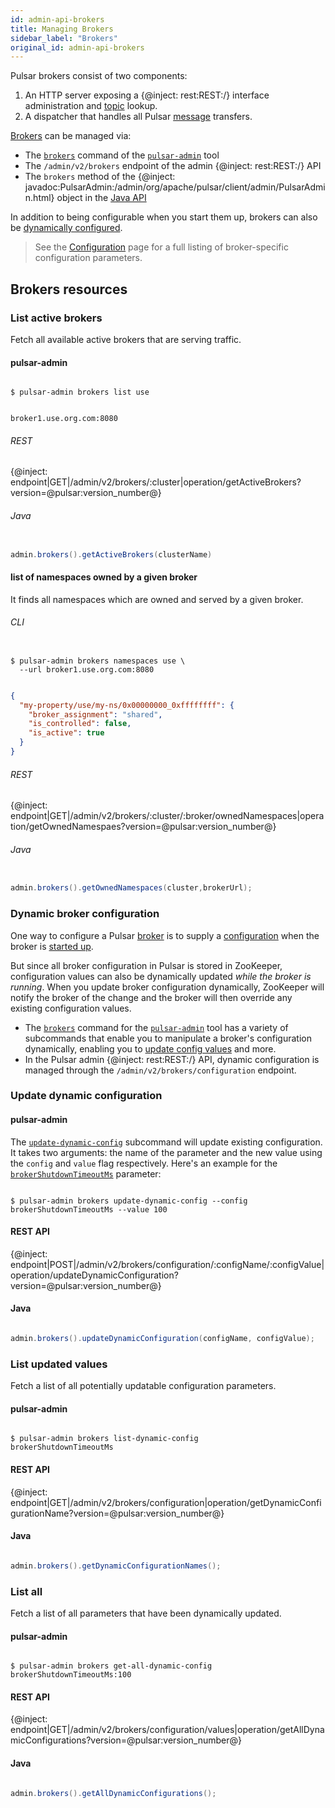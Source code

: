 ```yaml
---
id: admin-api-brokers
title: Managing Brokers
sidebar_label: "Brokers"
original_id: admin-api-brokers
---
```


Pulsar brokers consist of two components:

1. An HTTP server exposing a {@inject: rest:REST:/} interface administration and [topic](reference-terminology.md#topic) lookup.
2. A dispatcher that handles all Pulsar [message](reference-terminology.md#message) transfers.

[Brokers](reference-terminology.md#broker) can be managed via:

* The [`brokers`](reference-pulsar-admin.md#brokers) command of the [`pulsar-admin`](reference-pulsar-admin.md) tool
* The `/admin/v2/brokers` endpoint of the admin {@inject: rest:REST:/} API
* The `brokers` method of the {@inject: javadoc:PulsarAdmin:/admin/org/apache/pulsar/client/admin/PulsarAdmin.html} object in the [Java API](client-libraries-java.md)

In addition to being configurable when you start them up, brokers can also be [dynamically configured](#dynamic-broker-configuration).

> See the [Configuration](reference-configuration.md#broker) page for a full listing of broker-specific configuration parameters.

## Brokers resources

### List active brokers

Fetch all available active brokers that are serving traffic.

#### pulsar-admin

```shell

$ pulsar-admin brokers list use

```

```

broker1.use.org.com:8080

```

###### REST

{@inject: endpoint|GET|/admin/v2/brokers/:cluster|operation/getActiveBrokers?version=@pulsar:version_number@}

###### Java

```java

admin.brokers().getActiveBrokers(clusterName)

```

#### list of namespaces owned by a given broker

It finds all namespaces which are owned and served by a given broker.

###### CLI

```shell

$ pulsar-admin brokers namespaces use \
  --url broker1.use.org.com:8080

```

```json

{
  "my-property/use/my-ns/0x00000000_0xffffffff": {
    "broker_assignment": "shared",
    "is_controlled": false,
    "is_active": true
  }
}

```

###### REST

{@inject: endpoint|GET|/admin/v2/brokers/:cluster/:broker/ownedNamespaces|operation/getOwnedNamespaes?version=@pulsar:version_number@}

###### Java

```java

admin.brokers().getOwnedNamespaces(cluster,brokerUrl);

```

### Dynamic broker configuration

One way to configure a Pulsar [broker](reference-terminology.md#broker) is to supply a [configuration](reference-configuration.md#broker) when the broker is [started up](reference-cli-tools.md#pulsar-broker).

But since all broker configuration in Pulsar is stored in ZooKeeper, configuration values can also be dynamically updated *while the broker is running*. When you update broker configuration dynamically, ZooKeeper will notify the broker of the change and the broker will then override any existing configuration values.

* The [`brokers`](reference-pulsar-admin.md#brokers) command for the [`pulsar-admin`](reference-pulsar-admin.md) tool has a variety of subcommands that enable you to manipulate a broker's configuration dynamically, enabling you to [update config values](#update-dynamic-configuration) and more.
* In the Pulsar admin {@inject: rest:REST:/} API, dynamic configuration is managed through the `/admin/v2/brokers/configuration` endpoint.

### Update dynamic configuration

#### pulsar-admin

The [`update-dynamic-config`](reference-pulsar-admin.md#brokers-update-dynamic-config) subcommand will update existing configuration. It takes two arguments: the name of the parameter and the new value using the `config` and `value` flag respectively. Here's an example for the [`brokerShutdownTimeoutMs`](reference-configuration.md#broker-brokerShutdownTimeoutMs) parameter:

```shell

$ pulsar-admin brokers update-dynamic-config --config brokerShutdownTimeoutMs --value 100

```

#### REST API

{@inject: endpoint|POST|/admin/v2/brokers/configuration/:configName/:configValue|operation/updateDynamicConfiguration?version=@pulsar:version_number@}

#### Java

```java

admin.brokers().updateDynamicConfiguration(configName, configValue);

```

### List updated values

Fetch a list of all potentially updatable configuration parameters.

#### pulsar-admin

```shell

$ pulsar-admin brokers list-dynamic-config
brokerShutdownTimeoutMs

```

#### REST API

{@inject: endpoint|GET|/admin/v2/brokers/configuration|operation/getDynamicConfigurationName?version=@pulsar:version_number@}

#### Java

```java

admin.brokers().getDynamicConfigurationNames();

```

### List all

Fetch a list of all parameters that have been dynamically updated.

#### pulsar-admin

```shell

$ pulsar-admin brokers get-all-dynamic-config
brokerShutdownTimeoutMs:100

```

#### REST API

{@inject: endpoint|GET|/admin/v2/brokers/configuration/values|operation/getAllDynamicConfigurations?version=@pulsar:version_number@}

#### Java

```java

admin.brokers().getAllDynamicConfigurations();

```

